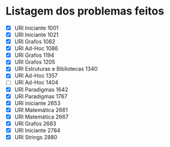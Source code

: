 # Listagem dos problemas feitos

- [x] URI Iniciante 1001
- [x] URI Iniciante 1021
- [x] URI Grafos 1082
- [x] URI Ad-Hoc 1086
- [x] URI Grafos 1194
- [x] URI Grafos 1205
- [x] URI Estruturas e Bibliotecas 1340
- [x] URI Ad-Hoc 1357
- [ ] URI Ad-Hoc 1404
- [x] URI Paradigmas 1642
- [x] URI Paradigmas 1767
- [x] URI Iniciante 2653
- [x] URI Matemática 2661
- [x] URI Matemática 2667
- [x] URI Grafos 2683
- [x] URI Iniciante 2784
- [x] URI Strings 2880
